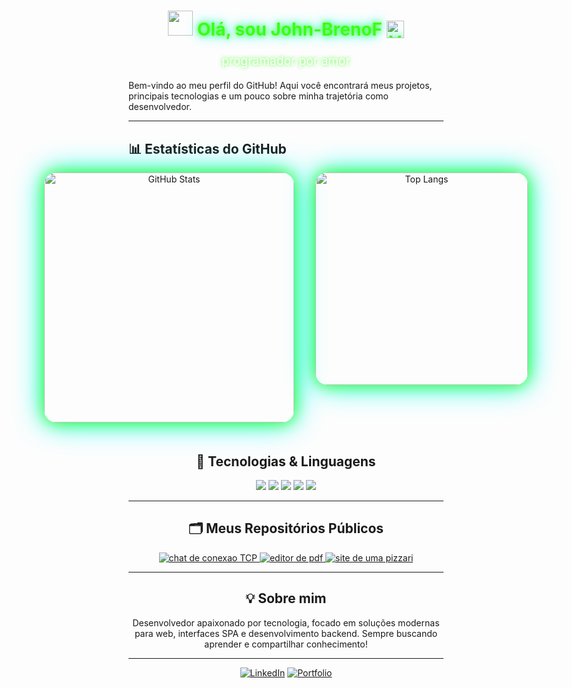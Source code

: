 <div align="center">
  
  <h1 style="color:#39ff14; text-shadow:0 0 10px #39ff14, 0 0 20px #0ff;">
    <img src="https://media.giphy.com/media/26tn33aiTi1jkl6H6/giphy.gif" width="40" /> 
    Olá, sou <span style="color:#39ff14;">John-BrenoF</span>
    <img src="https://images.app.goo.gl/8HTpui2dYnSAgfcT9" width="28" style="vertical-align: middle; margin-bottom: 5px;" alt="Verificado"/>
  </h1>
  
  <p style="color:#fff; font-size:1.2rem; text-shadow:0 0 6px #39ff14;">
    programador por amor
  </p>
  
</div>

</div>


Bem-vindo ao meu perfil do GitHub! Aqui você encontrará meus projetos, principais tecnologias e um pouco sobre minha trajetória como desenvolvedor.

---

## 📊 Estatísticas do GitHub

<div align="center" style="display: flex; flex-direction: row; justify-content: center; gap: 24px;">

  <img src="https://github-readme-stats.vercel.app/api?username=John-BrenoF&show_icons=true&theme=radical&count_private=true&border_radius=20&bg_color=0d1117&title_color=39ff14&icon_color=39ff14&text_color=fff" alt="GitHub Stats" width="400" style="box-shadow: 0 0 24px #39ff14, 0 0 48px #0ff; border-radius: 20px; margin-right: 10px;"/>
  <img src="https://github-readme-stats.vercel.app/api/top-langs/?username=John-BrenoF&layout=compact&hide=css,html&theme=radical&border_radius=20&bg_color=0d1117&title_color=39ff14&icon_color=39ff14&text_color=fff" alt="Top Langs" width="340" style="box-shadow: 0 0 24px #39ff14, 0 0 48px #0ff; border-radius: 20px;"/>
  
</div>

<div align="center" style="background: linear-gradient(90deg, #000c1 0%, #38bdf8 100%); border-radius: 10px; padding: 20px 0; margin-bottom: 16px;">
  
  ## 🚀 Tecnologias & Linguagens

<p align="center">
  <img src="https://img.shields.io/badge/Python-3670A0?style=for-the-badge&logo=python&logoColor=fff" />
  <img src="https://img.shields.io/badge/Javascript-F7DF1E?style=for-the-badge&logo=javascript&logoColor=222" />
  <img src="https://img.shields.io/badge/Nuxt.js-00DC82?style=for-the-badge&logo=nuxtdotjs&logoColor=fff" />
  <img src="https://img.shields.io/badge/Vue.js-42b883?style=for-the-badge&logo=vue.js&logoColor=fff" />
  <img src="https://img.shields.io/badge/TailwindCSS-38BDF8?style=for-the-badge&logo=tailwindcss&logoColor=fff" />
</p>

---

## 🗂️ Meus Repositórios Públicos

<p align="center">
  <a href="https://github.com/John-BrenoF/chat-TCP.git">
    <img alt="chat de conexao TCP" src="https://img.shields.io/badge/chat%20de%20conexao%20TCP-22223B?style=for-the-badge&logo=github&logoColor=white" />
  </a>
  <a href="https://github.com/John-BrenoF/hayd-pdf.git">
    <img alt="editor de pdf" src="https://img.shields.io/badge/editor%20de%20pdf-22223B?style=for-the-badge&logo=github&logoColor=white" />
  </a>
  <a href="https://github.com/John-BrenoF/site-pizzaria.git">
    <img alt="site de uma pizzari" src="https://img.shields.io/badge/site%20de%20uma%20pizzari-22223B?style=for-the-badge&logo=github&logoColor=white" />
  </a>
</p>

---

## 💡 Sobre mim

Desenvolvedor apaixonado por tecnologia, focado em soluções modernas para web, interfaces SPA e desenvolvimento backend. Sempre buscando aprender e compartilhar conhecimento!

---

<div align="center">
  
  [![LinkedIn](https://img.shields.io/badge/LinkedIn-blue?style=for-the-badge&logo=linkedin)](https://linkedin.com/in/seuusuario)
  [![Portfolio](https://img.shields.io/badge/Portfólio-000?style=for-the-badge&logo=vercel)](https://seuportfolio.com)
  
</div>
